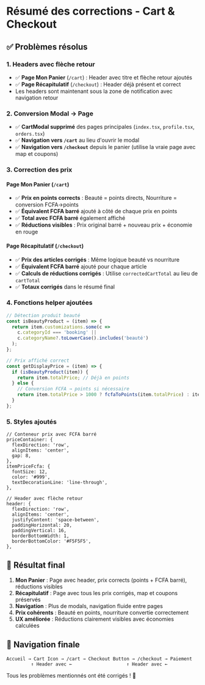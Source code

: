 # Résumé des corrections - Cart & Checkout

## ✅ Problèmes résolus

### 1. **Headers avec flèche retour**
- ✅ **Page Mon Panier** (`/cart`) : Header avec titre et flèche retour ajoutés
- ✅ **Page Récapitulatif** (`/checkout`) : Header déjà présent et correct
- Les headers sont maintenant sous la zone de notification avec navigation retour

### 2. **Conversion Modal → Page**
- ✅ **CartModal supprimé** des pages principales (`index.tsx`, `profile.tsx`, `orders.tsx`)
- ✅ **Navigation vers `/cart`** au lieu d'ouvrir le modal
- ✅ **Navigation vers `/checkout`** depuis le panier (utilise la vraie page avec map et coupons)

### 3. **Correction des prix**

#### Page Mon Panier (`/cart`)
- ✅ **Prix en points corrects** : Beauté = points directs, Nourriture = conversion FCFA→points
- ✅ **Équivalent FCFA barré** ajouté à côté de chaque prix en points
- ✅ **Total avec FCFA barré** également affiché
- ✅ **Réductions visibles** : Prix original barré + nouveau prix + économie en rouge

#### Page Récapitulatif (`/checkout`)
- ✅ **Prix des articles corrigés** : Même logique beauté vs nourriture
- ✅ **Équivalent FCFA barré** ajouté pour chaque article
- ✅ **Calculs de réductions corrigés** : Utilise `correctedCartTotal` au lieu de `cartTotal`
- ✅ **Totaux corrigés** dans le résumé final

### 4. **Fonctions helper ajoutées**

```typescript
// Détection produit beauté
const isBeautyProduct = (item) => {
  return item.customizations.some(c => 
    c.categoryId === 'booking' || 
    c.categoryName?.toLowerCase().includes('beauté')
  );
};

// Prix affiché correct
const getDisplayPrice = (item) => {
  if (isBeautyProduct(item)) {
    return item.totalPrice; // Déjà en points
  } else {
    // Conversion FCFA → points si nécessaire
    return item.totalPrice > 1000 ? fcfaToPoints(item.totalPrice) : item.totalPrice;
  }
};
```

### 5. **Styles ajoutés**

```tsx
// Conteneur prix avec FCFA barré
priceContainer: {
  flexDirection: 'row',
  alignItems: 'center',
  gap: 8,
},
itemPriceFcfa: {
  fontSize: 12,
  color: '#999',
  textDecorationLine: 'line-through',
},

// Header avec flèche retour
header: {
  flexDirection: 'row',
  alignItems: 'center',
  justifyContent: 'space-between',
  paddingHorizontal: 20,
  paddingVertical: 16,
  borderBottomWidth: 1,
  borderBottomColor: '#F5F5F5',
},
```

## 🎯 Résultat final

1. **Mon Panier** : Page avec header, prix corrects (points + FCFA barré), réductions visibles
2. **Récapitulatif** : Page avec tous les prix corrigés, map et coupons préservés
3. **Navigation** : Plus de modals, navigation fluide entre pages
4. **Prix cohérents** : Beauté en points, nourriture convertie correctement
5. **UX améliorée** : Réductions clairement visibles avec économies calculées

## 📱 Navigation finale

```
Accueil → Cart Icon → /cart → Checkout Button → /checkout → Paiement
         ↑ Header avec ←                    ↑ Header avec ←
```

Tous les problèmes mentionnés ont été corrigés ! 🎉

